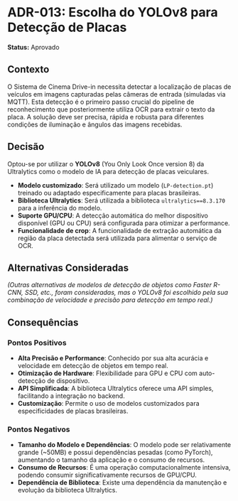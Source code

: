 # ADR-013: Escolha do YOLOv8 para Detecção de Placas

**Status:** Aprovado

## Contexto

O Sistema de Cinema Drive-in necessita detectar a localização de placas de veículos em imagens capturadas pelas câmeras de entrada (simuladas via MQTT). Esta detecção é o primeiro passo crucial do pipeline de reconhecimento que posteriormente utiliza OCR para extrair o texto da placa. A solução deve ser precisa, rápida e robusta para diferentes condições de iluminação e ângulos das imagens recebidas.

## Decisão

Optou-se por utilizar o **YOLOv8** (You Only Look Once version 8) da Ultralytics como o modelo de IA para detecção de placas veiculares.

-   **Modelo customizado**: Será utilizado um modelo (`LP-detection.pt`) treinado ou adaptado especificamente para placas brasileiras.
-   **Biblioteca Ultralytics**: Será utilizada a biblioteca `ultralytics==8.3.170` para a inferência do modelo.
-   **Suporte GPU/CPU**: A detecção automática do melhor dispositivo disponível (GPU ou CPU) será configurada para otimizar a performance.
-   **Funcionalidade de crop**: A funcionalidade de extração automática da região da placa detectada será utilizada para alimentar o serviço de OCR.

## Alternativas Consideradas

*(Outras alternativas de modelos de detecção de objetos como Faster R-CNN, SSD, etc., foram consideradas, mas o YOLOv8 foi escolhido pela sua combinação de velocidade e precisão para detecção em tempo real.)*

## Consequências

### Pontos Positivos

-   **Alta Precisão e Performance**: Conhecido por sua alta acurácia e velocidade em detecção de objetos em tempo real.
-   **Otimização de Hardware**: Flexibilidade para GPU e CPU com auto-detecção de dispositivo.
-   **API Simplificada**: A biblioteca Ultralytics oferece uma API simples, facilitando a integração no backend.
-   **Customização**: Permite o uso de modelos customizados para especificidades de placas brasileiras.

### Pontos Negativos

-   **Tamanho do Modelo e Dependências**: O modelo pode ser relativamente grande (~50MB) e possui dependências pesadas (como PyTorch), aumentando o tamanho da aplicação e o consumo de recursos.
-   **Consumo de Recursos**: É uma operação computacionalmente intensiva, podendo consumir significativamente recursos de GPU/CPU.
-   **Dependência de Biblioteca**: Existe uma dependência da manutenção e evolução da biblioteca Ultralytics.